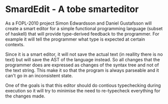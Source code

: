 SmardEdit - A tobe smarteditor
==============================
As a FOPL-2010 project Simon Edwardsson and Daniel Gustafsson will
create a smart editor for a simple functional programming language
(subset of haskell) that will provide type-derived feedback to the
programmer. For example it will tell the programmer what type is
expected at certain contexts.

Since it is a smart editor, it will not save the actual text (in 
reallity there is no text) but will save the AST of the language
instead. So all changes that the programmer does are expressed as
changes of the syntax tree and not of the text string. This make it
so that the program is always parseable and it can't go in an inconsistent
state.

One of the goals is that this editor should do contious typechecking
during execution so it will try to minimise the need to re-typecheck
everything for the changes made.
